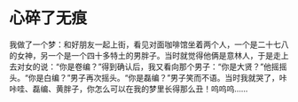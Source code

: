 # 心碎了无痕

我做了一个梦：和好朋友一起上街，看见对面咖啡馆坐着两个人，一个是二十七八的女神，另一个是一个四十多特土的男胖子。当时就觉得他俩是意林人，于是走上去对女的说：“你是卷编？”得到确认后，我又看向那个男子：“你是大贤？”他摇摇头。“你是白编？”男子再次摇头。“你是磊编？”男子笑而不语。当时我就哭了，咔咔哇、磊编、黄胖子，你怎么可以在我的梦里长得那么丑！呜呜呜……